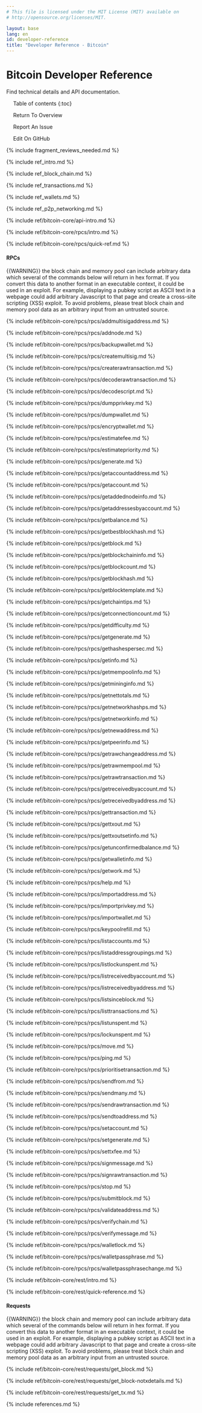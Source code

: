 ```yaml
---
# This file is licensed under the MIT License (MIT) available on
# http://opensource.org/licenses/MIT.

layout: base
lang: en
id: developer-reference
title: "Developer Reference - Bitcoin"
---
```


<!-- This should be empty, but comment it out just in case: {% include helpers/vars.md %} -->

# Bitcoin Developer Reference

<p class="summary">Find technical details and API documentation.</p>

<div markdown="1" id="toc" class="toc"><div markdown="1">

* Table of contents
{:toc}

<ul class="goback"><li><a href="/en/developer-documentation">Return To Overview</a></li></ul>
<ul class="reportissue"><li><a href="https://github.com/bitcoin/bitcoin.org/issues/new" onmouseover="updateIssue(event);">Report An Issue</a></li></ul>
<ul class="editsource"><li><a href="https://github.com/bitcoin/bitcoin.org/tree/master/_includes" onmouseover="updateSource(event);">Edit On GitHub</a></li></ul>

</div></div>
<div markdown="1" class="toccontent">

{% include fragment_reviews_needed.md %}

{% include ref_intro.md %}

{% include ref_block_chain.md %}

{% include ref_transactions.md %}

{% include ref_wallets.md %}

{% include ref_p2p_networking.md %}

{% include ref/bitcoin-core/api-intro.md %}

{% include ref/bitcoin-core/rpcs/intro.md %}

{% include ref/bitcoin-core/rpcs/quick-ref.md %}

#### RPCs
<!-- no subhead-links here -->

{{WARNING}} the block chain and memory pool can include arbitrary data
which several of the commands below will return in hex format. If you
convert this data to another format in an executable context, it could
be used in an exploit. For example, displaying a pubkey script as
ASCII text in a webpage could add arbitrary Javascript to that page and
create a cross-site scripting (XSS) exploit. To avoid problems, please
treat block chain and memory pool data as an arbitrary input from an
untrusted source.

{% include ref/bitcoin-core/rpcs/rpcs/addmultisigaddress.md %}

{% include ref/bitcoin-core/rpcs/rpcs/addnode.md %}

{% include ref/bitcoin-core/rpcs/rpcs/backupwallet.md %}

{% include ref/bitcoin-core/rpcs/rpcs/createmultisig.md %}

{% include ref/bitcoin-core/rpcs/rpcs/createrawtransaction.md %}

{% include ref/bitcoin-core/rpcs/rpcs/decoderawtransaction.md %}

{% include ref/bitcoin-core/rpcs/rpcs/decodescript.md %}

{% include ref/bitcoin-core/rpcs/rpcs/dumpprivkey.md %}

{% include ref/bitcoin-core/rpcs/rpcs/dumpwallet.md %}

{% include ref/bitcoin-core/rpcs/rpcs/encryptwallet.md %}

{% include ref/bitcoin-core/rpcs/rpcs/estimatefee.md %}

{% include ref/bitcoin-core/rpcs/rpcs/estimatepriority.md %}

{% include ref/bitcoin-core/rpcs/rpcs/generate.md %}

{% include ref/bitcoin-core/rpcs/rpcs/getaccountaddress.md %}

{% include ref/bitcoin-core/rpcs/rpcs/getaccount.md %}

{% include ref/bitcoin-core/rpcs/rpcs/getaddednodeinfo.md %}

{% include ref/bitcoin-core/rpcs/rpcs/getaddressesbyaccount.md %}

{% include ref/bitcoin-core/rpcs/rpcs/getbalance.md %}

{% include ref/bitcoin-core/rpcs/rpcs/getbestblockhash.md %}

{% include ref/bitcoin-core/rpcs/rpcs/getblock.md %}

{% include ref/bitcoin-core/rpcs/rpcs/getblockchaininfo.md %}

{% include ref/bitcoin-core/rpcs/rpcs/getblockcount.md %}

{% include ref/bitcoin-core/rpcs/rpcs/getblockhash.md %}

{% include ref/bitcoin-core/rpcs/rpcs/getblocktemplate.md %}

{% include ref/bitcoin-core/rpcs/rpcs/getchaintips.md %}

{% include ref/bitcoin-core/rpcs/rpcs/getconnectioncount.md %}

{% include ref/bitcoin-core/rpcs/rpcs/getdifficulty.md %}

{% include ref/bitcoin-core/rpcs/rpcs/getgenerate.md %}

{% include ref/bitcoin-core/rpcs/rpcs/gethashespersec.md %}

{% include ref/bitcoin-core/rpcs/rpcs/getinfo.md %}

{% include ref/bitcoin-core/rpcs/rpcs/getmempoolinfo.md %}

{% include ref/bitcoin-core/rpcs/rpcs/getmininginfo.md %}

{% include ref/bitcoin-core/rpcs/rpcs/getnettotals.md %}

{% include ref/bitcoin-core/rpcs/rpcs/getnetworkhashps.md %}

{% include ref/bitcoin-core/rpcs/rpcs/getnetworkinfo.md %}

{% include ref/bitcoin-core/rpcs/rpcs/getnewaddress.md %}

{% include ref/bitcoin-core/rpcs/rpcs/getpeerinfo.md %}

{% include ref/bitcoin-core/rpcs/rpcs/getrawchangeaddress.md %}

{% include ref/bitcoin-core/rpcs/rpcs/getrawmempool.md %}

{% include ref/bitcoin-core/rpcs/rpcs/getrawtransaction.md %}

{% include ref/bitcoin-core/rpcs/rpcs/getreceivedbyaccount.md %}

{% include ref/bitcoin-core/rpcs/rpcs/getreceivedbyaddress.md %}

{% include ref/bitcoin-core/rpcs/rpcs/gettransaction.md %}

{% include ref/bitcoin-core/rpcs/rpcs/gettxout.md %}

{% include ref/bitcoin-core/rpcs/rpcs/gettxoutsetinfo.md %}

{% include ref/bitcoin-core/rpcs/rpcs/getunconfirmedbalance.md %}

{% include ref/bitcoin-core/rpcs/rpcs/getwalletinfo.md %}

{% include ref/bitcoin-core/rpcs/rpcs/getwork.md %}

{% include ref/bitcoin-core/rpcs/rpcs/help.md %}

{% include ref/bitcoin-core/rpcs/rpcs/importaddress.md %}

{% include ref/bitcoin-core/rpcs/rpcs/importprivkey.md %}

{% include ref/bitcoin-core/rpcs/rpcs/importwallet.md %}

{% include ref/bitcoin-core/rpcs/rpcs/keypoolrefill.md %}

{% include ref/bitcoin-core/rpcs/rpcs/listaccounts.md %}

{% include ref/bitcoin-core/rpcs/rpcs/listaddressgroupings.md %}

{% include ref/bitcoin-core/rpcs/rpcs/listlockunspent.md %}

{% include ref/bitcoin-core/rpcs/rpcs/listreceivedbyaccount.md %}

{% include ref/bitcoin-core/rpcs/rpcs/listreceivedbyaddress.md %}

{% include ref/bitcoin-core/rpcs/rpcs/listsinceblock.md %}

{% include ref/bitcoin-core/rpcs/rpcs/listtransactions.md %}

{% include ref/bitcoin-core/rpcs/rpcs/listunspent.md %}

{% include ref/bitcoin-core/rpcs/rpcs/lockunspent.md %}

{% include ref/bitcoin-core/rpcs/rpcs/move.md %}

{% include ref/bitcoin-core/rpcs/rpcs/ping.md %}

{% include ref/bitcoin-core/rpcs/rpcs/prioritisetransaction.md %}

{% include ref/bitcoin-core/rpcs/rpcs/sendfrom.md %}

{% include ref/bitcoin-core/rpcs/rpcs/sendmany.md %}

{% include ref/bitcoin-core/rpcs/rpcs/sendrawtransaction.md %}

{% include ref/bitcoin-core/rpcs/rpcs/sendtoaddress.md %}

{% include ref/bitcoin-core/rpcs/rpcs/setaccount.md %}

{% include ref/bitcoin-core/rpcs/rpcs/setgenerate.md %}

{% include ref/bitcoin-core/rpcs/rpcs/settxfee.md %}

{% include ref/bitcoin-core/rpcs/rpcs/signmessage.md %}

{% include ref/bitcoin-core/rpcs/rpcs/signrawtransaction.md %}

{% include ref/bitcoin-core/rpcs/rpcs/stop.md %}

{% include ref/bitcoin-core/rpcs/rpcs/submitblock.md %}

{% include ref/bitcoin-core/rpcs/rpcs/validateaddress.md %}

{% include ref/bitcoin-core/rpcs/rpcs/verifychain.md %}

{% include ref/bitcoin-core/rpcs/rpcs/verifymessage.md %}

{% include ref/bitcoin-core/rpcs/rpcs/walletlock.md %}

{% include ref/bitcoin-core/rpcs/rpcs/walletpassphrase.md %}

{% include ref/bitcoin-core/rpcs/rpcs/walletpassphrasechange.md %}

{% include ref/bitcoin-core/rest/intro.md %}

{% include ref/bitcoin-core/rest/quick-reference.md %}

#### Requests
<!-- no subhead-links here -->

{{WARNING}} the block chain and memory pool can include arbitrary data
which several of the commands below will return in hex format. If you
convert this data to another format in an executable context, it could
be used in an exploit. For example, displaying a pubkey script as
ASCII text in a webpage could add arbitrary Javascript to that page and
create a cross-site scripting (XSS) exploit. To avoid problems, please
treat block chain and memory pool data as an arbitrary input from an
untrusted source.

{% include ref/bitcoin-core/rest/requests/get_block.md %}

{% include ref/bitcoin-core/rest/requests/get_block-notxdetails.md %}

{% include ref/bitcoin-core/rest/requests/get_tx.md %}

{% include references.md %}

</div>

<script>updateToc();</script>
<script>addAnchorLinks();</script>
